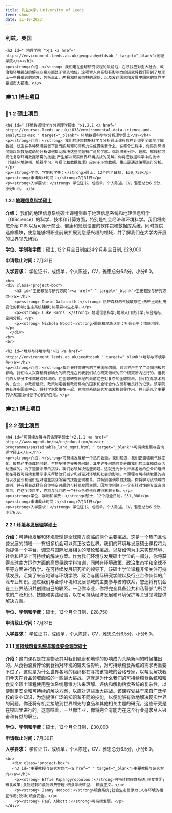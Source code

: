 ```yaml
---
title: 利兹大学，University of Leeds
feed: show
date: 11-10-2023
---
```


<html lang="zh">
<head>
    <meta charset="UTF-8">
    <title> 利兹大学，University of Leeds </title>
    <link rel="stylesheet" href="/assets/css/CSS.css">
</head>
<body>
    <h3>利兹，英国</h3>

    <h2 id=" 地理学院 ">🏫1 <a href=" https://environment.leeds.ac.uk/geography#tdsub " target="_blank">地理学院</a></h2>
    <p><strong>介绍：</strong> 我们走在全球研究议程的最前沿，在寻找应对重大社会、政治和环境挑战的解决方案方面处于领先地位。这项令人兴奋和有影响力的研究将我们带到了地球上一些最偏远的地方，包括高山、两极和热带雨林的深处，以及发达国家和发展中国家的世界主要城市大都市。</p>

<h3 id="博士项目">🎓1.1 <a href=" https://phd.leeds.ac.uk/#tdsub " target="_blank">博士项目</a></h3>

<h3 id="硕士项目"> 📖1.2 <a href=" " target="_blank">硕士项目</a></h3>

    <h4 id=" 环境数据科学与分析理学硕士 ">1.2.1 <a href=" https://courses.leeds.ac.uk/j838/environmental-data-science-and-analytics-msc " target="_blank"> 环境数据科学与分析理学硕士</a></h4>
    <p><strong>介绍：</strong> 我们的环境数据科学与分析硕士课程旨在让你更全面地了解数据，以及在各种环境背景下适当的解释和洞察力生成意味着什幺。在整个过程中，你将对环境问题以及数据驱动的分析如何帮助解决这些问题有广泛的了解。你将培养分析、理解、解释和可视化复杂环境数据所需的技能;产生解决现实世界环境挑战的见解。你将把数据科学中的技术（包括环境建模、机器学习、可视化和数据管理）应用于环境数据，重点是通过编程进行分析。 </p>
    <p><strong>学位、学制和学费：</strong>硕士, 12个月全日制, £30,750</p>
    <p><strong>申请截止时间：</strong>7月31日</p>
    <p><strong>入学要求：</strong> 学位证书，成绩单，个人陈述，CV，雅思总分6.5分，小分6.0。 </p>

<h4 id=" 地理信息科学硕士 ">1.2.1 <a href=" https://courses.leeds.ac.uk/d985/geographical-information-science-msc " target="_blank"> 地理信息科学硕士</a></h4>
    <p><strong>介绍：</strong> 我们的地理信息系统硕士课程侧重于地理信息系统和地理信息科学（GIScience）的科学、技术和计算方面，特别是社会经济和环境科学。我们将向您介绍 GIS 以及可用于商业、健康和规划设置的软件包和数据库系统，同时提供选修模块，使您能够将职业前景扩展到您感兴趣的领域，并了解我们在大学内开展的世界领先研究。 </p>
    <p><strong>学位、学制和学费：</strong>硕士, 12个月全日制或24个月非全日制, £29,000 </p>
    <p><strong>申请截止时间：</strong>7月31日</p>
 <p><strong>入学要求：</strong> 学位证书，成绩单，个人陈述，CV，雅思总分6.5分，小分6.0。 </a></p>


    <br>
    <div class="project-box">
        <h3 id="主要教授与研究方向"><a href=" " target="_blank">主要教授与研究方向</a></h3>
        <p><strong> David Galbraith：</strong> 热带森林的气候敏感性;热带土地利用变化的影响;生态系统建模;热带森林生态学。</p>
        <p><strong> Luke Burns：</strong> 地理信息科学;地缘人口统计学;综合指标;空间分析。</p>
        <p><strong> Nichola Wood：</strong>国家和民族认同；社会公平；情感地理。</p>
      </div>
    <br>
    <br>

    <h2 id="地球与环境学院">🏫2 <a href=" https://environment.leeds.ac.uk/see#tdsub " target="_blank">地球与环境学院</a></h2>
    <p><strong>介绍：</strong>我们是环境研究的主要国际强国，对世界产生了广泛而积极的影响。我们令人兴奋和有影响力的研究是在代表我们核心研究领域的五个研究所内进行的，但我们的大部分工作都是跨领域的，在全球研究议程的最前沿应对复杂的全球挑战。我们在与学术机构、企业、非政府组织、政策制定者和政府机构的国家和全球合作方面有着良好的记录。该学院拥有许多国家中心，将科学家聚集在一起，在地球系统研究方面发挥领导作用，并且是几个主要的UKRI能源计划中心的所在地。</p>

<h3 id="博士项目">🎓2.1 <a href=" https://phd.leeds.ac.uk/#tdsub " target="_blank">博士项目</a></h3>

<h3 id="硕士项目"> 📖2.2 <a href=" " target="_blank">硕士项目</a></h3>

    <h4 id="可持续发展与咨询理学硕士">2.1.1 <a href=" https://www.ugent.be/bw/en/education/master-programmes/sustainable_land_mgmt.html " target="_blank">可持续发展与咨询理学硕士</a></h4>
    <p><strong>介绍：</strong>可持续发展是一个热门话题。我们知道，我们正面临着气候变化、废物产生造成的问题、生物多样性丧失等问题，其中许多问题可能是由我们的工业和商业活动造成的。为了迎接未来的挑战，我们必须解决这些问题。这就是为什幺世界各地的企业和组织都在寻找可持续发展专家来帮助他们减少和减轻对环境和社会的影响。本课程与可持续发展的挑战以及企业和组织应对这些挑战所需的技能密切相关，并特别强调项目技能。你将学习该领域的原则，并有机会选择符合你特定兴趣的可持续发展主题，因为你创建了一个有针对性的专业咨询项目，在这个项目中，你将与我们的一个行业合作伙伴进行离散分析。</p>
    <p><strong>学位、学制和学费：</strong>硕士，12个月全日制，£31,000</p>
    <p><strong>申请截止时间：</strong>7月31日</p>
    <p><strong>入学要求：</strong> 学位证书，成绩单，个人陈述，CV，雅思总分6.5分，小分6.0。
</a></p>

<h4 id="环境与发展理学硕士">2.2.1 <a href=" " target="_blank">环境与发展理学硕士</a></h4>
    <p><strong>介绍：</strong>可持续发展和环境管理是全球南方面临的两个主要挑战。这是一个热门且快速发展的领域——有很多机会可以真正改变世界。我们的环境与发展硕士课程将为你提供一个平台，调查与国际发展相关的辩论和挑战，以及如何为未来实现环境、社会和经济上可持续的解决方案。作为我们环境与发展硕士学位的一部分，你将获得全球南方运作方面的高质量跨学科培训，同时在环境政策、政治生态学和全球不平等方面进行教学。在可持续发展研究所的领导下，该硕士学位课程非常关注可持续发展，汇集了来自地球与环境学院、政治与国际研究学院以及行业合作伙伴的广泛专业知识。通过我们与全球环境和发展领域的主要参与者的联系，您还将有机会在工业界结识并创建自己的联系。一旦你毕业，你将完全具备公共和私营部门所寻求的广泛知识、技能和实践经验，以在可持续经济发展和环境保护等关键领域提供解决方案。</p>
    <p><strong>学位、学制和学费：</strong>硕士，12个月全日制，£28,750 </p>
    <p><strong>申请截止时间：</strong>7月31日</p>
    <p><strong>入学要求：</strong> 学位证书，成绩单，个人陈述，CV，雅思总分6.5分，小分6.0。
</a></p>

<h4 id="可持续粮食系统与粮食安全理学硕士">2.1.1 <a href=" " target="_blank">可持续粮食系统与粮食安全理学硕士</a></h4>
    <p><strong>介绍：</strong>这门课程是在食物及其对我们健康和地球的影响成为头条新闻的时候推出的。从食物浪费悖论到食物对环境的毁灭性影响，对可持续粮食系统的需求再重要不过了。这就是为什么世界各地的组织都在寻找该领域的合格专家，以帮助解决我们今天在食品领域面临的一些最大挑战。这就是为什幺我们的可持续粮食系统和粮食安全硕士课程使用整体系统思维方法来理解、评估和解构粮食系统的复杂性，以便制定安全和可持续的解决方案，以应对这些重大挑战。该课程受益于来自广泛学校的专业知识，为您提供广泛的知识和不同的技能，以便能够有效地解决现实世界的问题。你还将有机会接触到世界领先的食品和其他相关主题的研究，这些研究是在校园里进行的。这意味着，一旦你毕业，你将完全有能力在这个行业追求令人兴奋和有益的职业。</p>
    <p><strong>学位、学制和学费：</strong>硕士，12个月全日制，£30,000 </p> 
    <p><strong>申请截止时间：</strong>7月30日</p>
    <p><strong>入学要求：</strong> 学位证书，成绩单，个人陈述，CV，雅思总分6.5分，小分6.0。
</a></p>

    
    <br>
       <div class="project-box">
       <h3 id="主要教授与研究方向"><a href=" " target="_blank">主要教授与研究方向</a></h3>
        <p><strong> Effie Papargyropoulou：</strong>可持续的粮食系统;粮食贫困;粮食政策;食物过剩和食物浪费管理;粮食系统转型， 粮食正义。</p>
        <p><strong> Jenny Hodbod：</strong>粮食系统;社会生态复原力;人与环境的相互作用;牧场;粮食安全。</p>
        <p><strong> Paul Abbott：</strong>可持续发展。</p>
    </div>
<br>
    <br>


</body>
</html>

